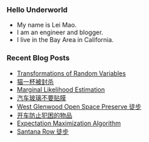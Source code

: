 ### Hello Underworld

- My name is Lei Mao.
- I am an engineer and blogger.
- I live in the Bay Area in California.


### Recent Blog Posts

<!-- BLOG-POST-LIST:START -->
- [Transformations of Random Variables](https://leimao.github.io/blog/Transformations-Random-Variables/)
- [猫一杯被封杀](https://leimao.github.io/essay/%E7%8C%AB%E4%B8%80%E6%9D%AF%E8%A2%AB%E5%B0%81%E6%9D%80/)
- [Marginal Likelihood Estimation](https://leimao.github.io/blog/Marginal-Likelihood-Estimation/)
- [汽车玻璃不要贴膜](https://leimao.github.io/essay/%E6%B1%BD%E8%BD%A6%E7%8E%BB%E7%92%83%E4%B8%8D%E8%A6%81%E8%B4%B4%E8%86%9C/)
- [West Glenwood Open Space Preserve 徒步](https://leimao.github.io/life/West-Glenwood-Open-Space-Preserve/)
- [开车防止犯困的物品](https://leimao.github.io/essay/%E5%BC%80%E8%BD%A6%E9%98%B2%E6%AD%A2%E7%8A%AF%E5%9B%B0%E7%9A%84%E7%89%A9%E5%93%81/)
- [Expectation Maximization Algorithm](https://leimao.github.io/blog/Expectation-Maximization-Algorithm/)
- [Santana Row 徒步](https://leimao.github.io/life/Santana-Row/)
<!-- BLOG-POST-LIST:END -->
